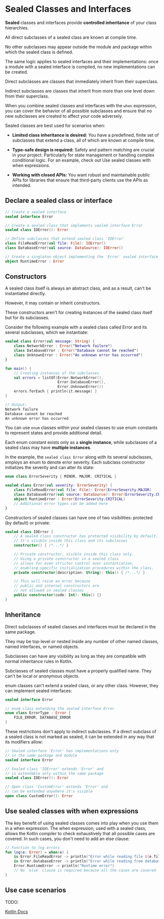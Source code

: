 # Sealed Classes and Interfaces

**Sealed** classes and interfaces provide **controlled inheritance** of your class hierarchies.

All direct subclasses of a sealed class are known at compile time. 

No other subclasses may appear outside the module and package within which the sealed class is defined. 

The same logic applies to sealed interfaces and their implementations: once a module with a sealed interface is compiled, no new implementations can be created.

<note>
Direct subclasses are classes that immediately inherit from their superclass.

Indirect subclasses are classes that inherit from more than one level down from their superclass.
</note>

When you combine sealed classes and interfaces with the `when` expression, you can cover the behavior of all possible subclasses and ensure that no new subclasses are created to affect your code adversely.

Sealed classes are best used for scenarios when:

- **Limited class inheritance is desired:** You have a predefined, finite set of subclasses that extend a class, all of which are known at compile time.

- **Type-safe design is required:** Safety and pattern matching are crucial in your project. Particularly for state management or handling complex conditional logic. For an example, check out Use sealed classes with when expressions.

- **Working with closed APIs:** You want robust and maintainable public APIs for libraries that ensure that third-party clients use the APIs as intended.

## Declare a sealed class or interface

```Kotlin
// Create a sealed interface
sealed interface Error

// Create a sealed class that implements sealed interface Error
sealed class IOError(): Error

// Define subclasses that extend sealed class 'IOError'
class FileReadError(val file: File): IOError()
class DatabaseError(val source: DataSource): IOError()

// Create a singleton object implementing the 'Error' sealed interface
object RuntimeError : Error
```

## Constructors

A sealed class itself is always an abstract class, and as a result, can't be instantiated directly.

However, it may contain or inherit constructors.

These constructors aren't for creating instances of the sealed class itself but for its subclasses.

Consider the following example with a sealed class called Error and its several subclasses, which we instantiate:

```Kotlin
sealed class Error(val message: String) {
    class NetworkError : Error("Network failure")
    class DatabaseError : Error("Database cannot be reached")
    class UnknownError : Error("An unknown error has occurred")
}

fun main() {
    // Creating instances of the subclasses
    val errors = listOf(Error.NetworkError(), 
                        Error.DatabaseError(), 
                        Error.UnknownError())
    errors.forEach { println(it.message) }
}

// Output:
Network failure 
Database cannot be reached 
An unknown error has occurred
```

You can use `enum` classes within your sealed classes to use enum constants to represent states and provide additional detail. 

Each enum constant exists only as a **single instance**, while subclasses of a sealed class may have **multiple instances**. 

In the example, the `sealed class Error` along with its several subclasses, employs an enum to denote error severity. Each subclass constructor initializes the severity and can alter its state:

```Kotlin
enum class ErrorSeverity { MINOR, MAJOR, CRITICAL }

sealed class Error(val severity: ErrorSeverity) {
    class FileReadError(val file: File): Error(ErrorSeverity.MAJOR)
    class DatabaseError(val source: DataSource): Error(ErrorSeverity.CRITICAL)
    object RuntimeError : Error(ErrorSeverity.CRITICAL)
    // Additional error types can be added here
}
```

Constructors of sealed classes can have one of two visibilities: protected (by default) or private:

```Kotlin
sealed class IOError {
    // A sealed class constructor has protected visibility by default. 
    // It's visible inside this class and its subclasses
    constructor() { /*...*/ }

    // Private constructor, visible inside this class only.
    // Using a private constructor in a sealed class
    // allows for even stricter control over instantiation, 
    // enabling specific initialization procedures within the class.
    private constructor(description: String): this() { /*...*/ }

    // This will raise an error because 
    // public and internal constructors are 
    // not allowed in sealed classes
    public constructor(code: Int): this() {}
}
```

## Inheritance

Direct subclasses of sealed classes and interfaces must be declared in the same package. 

They may be top-level or nested inside any number of other named classes, named interfaces, or named objects. 

Subclasses can have any visibility as long as they are compatible with normal inheritance rules in Kotlin.

Subclasses of sealed classes must have a properly qualified name. They can't be local or anonymous objects.

<note>

enum classes can't extend a sealed class, or any other class. However, they can implement sealed interfaces:
```Kotlin
sealed interface Error

// enum class extending the sealed interface Error
enum class ErrorType : Error {
    FILE_ERROR, DATABASE_ERROR
}
```
</note>

These restrictions don't apply to indirect subclasses. If a direct subclass of a sealed class is not marked as sealed, it can be extended in any way that its modifiers allow:

```Kotlin
// Sealed interface 'Error' has implementations only 
// in the same package and module
sealed interface Error

// Sealed class 'IOError' extends 'Error' and 
// is extendable only within the same package
sealed class IOError(): Error

// Open class 'CustomError' extends 'Error' and 
// can be extended anywhere it's visible
open class CustomError(): Error
```

## Use sealed classes with when expressions

The key benefit of using sealed classes comes into play when you use them in a when expression. The when expression, used with a sealed class, allows the Kotlin compiler to check exhaustively that all possible cases are covered. In such cases, you don't need to add an else clause:

```Kotlin
// Function to log errors
fun log(e: Error) = when(e) {
    is Error.FileReadError -> println("Error while reading file ${e.file}")
    is Error.DatabaseError -> println("Error while reading from database ${e.source}")
    Error.RuntimeError -> println("Runtime error")
    // No `else` clause is required because all the cases are covered
}
```

## Use case scenarios

TODO:

[Kotlin Docs](https://kotlinlang.org/docs/sealed-classes.html#use-case-scenarios)